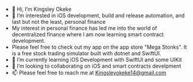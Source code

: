 - 👋 Hi, I’m Kingsley Okeke
- 👀 I’m interested in iOS development, build and release automation, and last but not the least, personal finance
- My interest in personal finance has led me into the world of decentralized finance where I am now learning smart contract development.
- Please feel free to check out my app on the app store "Mega Stonks". It is a free stock trading simulator built with dotnet and SwiftUI.
- 🌱 I’m currently learning iOS Development with SwiftUI and some UIKit
- 💞️ I’m looking to collaborating on iOS and smart contracts develpment 
- 📫 Please feel free to reach me at Kingsleyokeke14@gmail.com

<!---
KingsleyOkeke14/KingsleyOkeke14 is a ✨ special ✨ repository because its `README.md` (this file) appears on your GitHub profile.
You can click the Preview link to take a look at your changes.
--->
